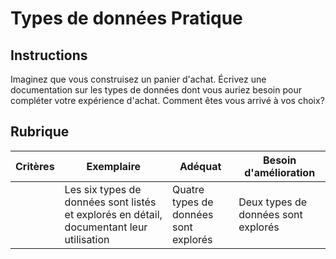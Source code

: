 # Types de données Pratique

## Instructions

Imaginez que vous construisez un panier d'achat. Écrivez une documentation sur les types de données dont vous auriez besoin pour compléter votre expérience d'achat. Comment êtes vous arrivé à vos choix?

## Rubrique

Critères |Exemplaire |Adéquat | Besoin d'amélioration
--- |--- |--- |- |
|| Les six types de données sont listés et explorés en détail, documentant leur utilisation | Quatre types de données sont explorés | Deux types de données sont explorés |